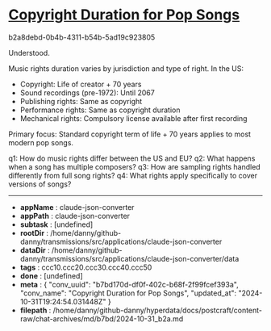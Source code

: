 # [Copyright Duration for Pop Songs](https://claude.ai/chat/b7bd170d-df0f-402c-b68f-2f99fcef393a)

b2a8debd-0b4b-4311-b54b-5ad19c923805

 Understood.

Music rights duration varies by jurisdiction and type of right. In the US:

- Copyright: Life of creator + 70 years
- Sound recordings (pre-1972): Until 2067
- Publishing rights: Same as copyright
- Performance rights: Same as copyright duration
- Mechanical rights: Compulsory license available after first recording

Primary focus: Standard copyright term of life + 70 years applies to most modern pop songs.

q1: How do music rights differ between the US and EU?
q2: What happens when a song has multiple composers?
q3: How are sampling rights handled differently from full song rights?
q4: What rights apply specifically to cover versions of songs?

---

* **appName** : claude-json-converter
* **appPath** : claude-json-converter
* **subtask** : [undefined]
* **rootDir** : /home/danny/github-danny/transmissions/src/applications/claude-json-converter
* **dataDir** : /home/danny/github-danny/transmissions/src/applications/claude-json-converter/data
* **tags** : ccc10.ccc20.ccc30.ccc40.ccc50
* **done** : [undefined]
* **meta** : {
  "conv_uuid": "b7bd170d-df0f-402c-b68f-2f99fcef393a",
  "conv_name": "Copyright Duration for Pop Songs",
  "updated_at": "2024-10-31T19:24:54.031448Z"
}
* **filepath** : /home/danny/github-danny/hyperdata/docs/postcraft/content-raw/chat-archives/md/b7bd/2024-10-31_b2a.md